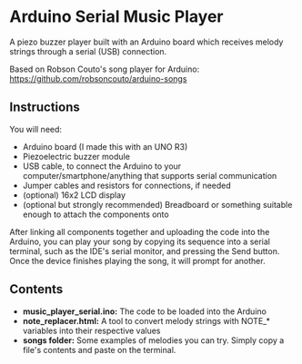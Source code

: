 # Arduino Serial Music Player
A piezo buzzer player built with an Arduino board which receives melody strings through a serial (USB) connection.

Based on Robson Couto's song player for Arduino:
https://github.com/robsoncouto/arduino-songs

## Instructions
You will need:
* Arduino board (I made this with an UNO R3)
* Piezoelectric buzzer module
* USB cable, to connect the Arduino to your computer/smartphone/anything that supports serial communication
* Jumper cables and resistors for connections, if needed
* (optional) 16x2 LCD display
* (optional but strongly recommended) Breadboard or something suitable enough to attach the components onto

After linking all components together and uploading the code into the Arduino, you can play your song by copying its sequence into a serial terminal, such as the IDE's serial monitor, and pressing the Send button. Once the device finishes playing the song, it will prompt for another.

## Contents
* **music_player_serial.ino:** The code to be loaded into the Arduino
* **note_replacer.html:** A tool to convert melody strings with NOTE_* variables into their respective values
* **songs folder:** Some examples of melodies you can try. Simply copy a file's contents and paste on the terminal.
